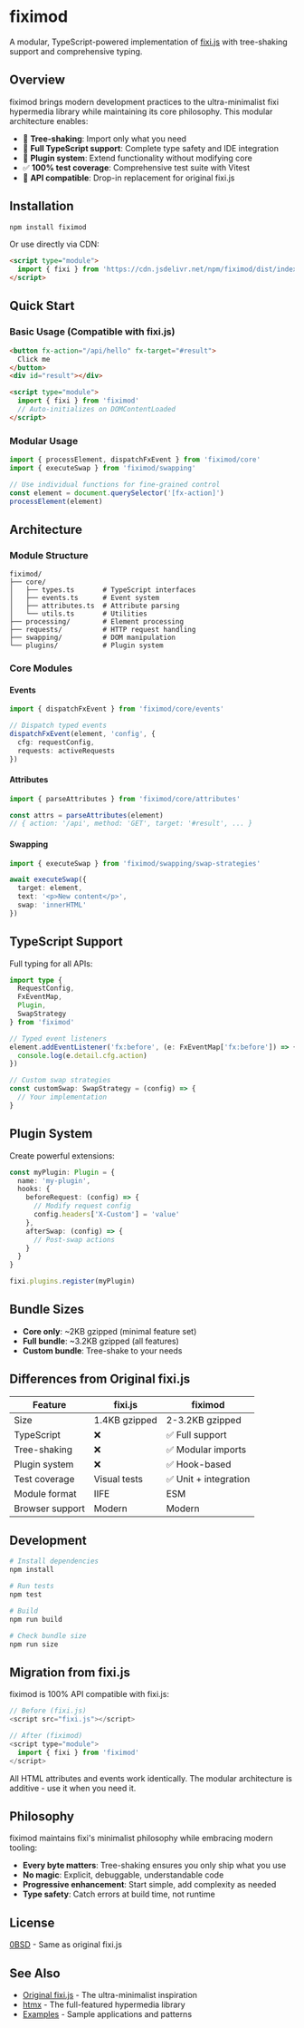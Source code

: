 # fiximod

A modular, TypeScript-powered implementation of [fixi.js](./fixi/README.md) with tree-shaking support and comprehensive typing.

## Overview

fiximod brings modern development practices to the ultra-minimalist fixi hypermedia library while maintaining its core philosophy. This modular architecture enables:

- 🌳 **Tree-shaking**: Import only what you need
- 📝 **Full TypeScript support**: Complete type safety and IDE integration
- 🔌 **Plugin system**: Extend functionality without modifying core
- ✅ **100% test coverage**: Comprehensive test suite with Vitest
- 🎯 **API compatible**: Drop-in replacement for original fixi.js

## Installation

```bash
npm install fiximod
```

Or use directly via CDN:

```html
<script type="module">
  import { fixi } from 'https://cdn.jsdelivr.net/npm/fiximod/dist/index.js'
</script>
```

## Quick Start

### Basic Usage (Compatible with fixi.js)

```html
<button fx-action="/api/hello" fx-target="#result">
  Click me
</button>
<div id="result"></div>

<script type="module">
  import { fixi } from 'fiximod'
  // Auto-initializes on DOMContentLoaded
</script>
```

### Modular Usage

```typescript
import { processElement, dispatchFxEvent } from 'fiximod/core'
import { executeSwap } from 'fiximod/swapping'

// Use individual functions for fine-grained control
const element = document.querySelector('[fx-action]')
processElement(element)
```

## Architecture

### Module Structure

```
fiximod/
├── core/
│   ├── types.ts       # TypeScript interfaces
│   ├── events.ts      # Event system
│   ├── attributes.ts  # Attribute parsing
│   └── utils.ts       # Utilities
├── processing/        # Element processing
├── requests/          # HTTP request handling
├── swapping/          # DOM manipulation
└── plugins/           # Plugin system
```

### Core Modules

#### Events

```typescript
import { dispatchFxEvent } from 'fiximod/core/events'

// Dispatch typed events
dispatchFxEvent(element, 'config', { 
  cfg: requestConfig,
  requests: activeRequests 
})
```

#### Attributes

```typescript
import { parseAttributes } from 'fiximod/core/attributes'

const attrs = parseAttributes(element)
// { action: '/api', method: 'GET', target: '#result', ... }
```

#### Swapping

```typescript
import { executeSwap } from 'fiximod/swapping/swap-strategies'

await executeSwap({
  target: element,
  text: '<p>New content</p>',
  swap: 'innerHTML'
})
```

## TypeScript Support

Full typing for all APIs:

```typescript
import type { 
  RequestConfig,
  FxEventMap,
  Plugin,
  SwapStrategy 
} from 'fiximod'

// Typed event listeners
element.addEventListener('fx:before', (e: FxEventMap['fx:before']) => {
  console.log(e.detail.cfg.action)
})

// Custom swap strategies
const customSwap: SwapStrategy = (config) => {
  // Your implementation
}
```

## Plugin System

Create powerful extensions:

```typescript
const myPlugin: Plugin = {
  name: 'my-plugin',
  hooks: {
    beforeRequest: (config) => {
      // Modify request config
      config.headers['X-Custom'] = 'value'
    },
    afterSwap: (config) => {
      // Post-swap actions
    }
  }
}

fixi.plugins.register(myPlugin)
```

## Bundle Sizes

- **Core only**: ~2KB gzipped (minimal feature set)
- **Full bundle**: ~3.2KB gzipped (all features)
- **Custom bundle**: Tree-shake to your needs

## Differences from Original fixi.js

| Feature | fixi.js | fiximod |
|---------|---------|---------|
| Size | 1.4KB gzipped | 2-3.2KB gzipped |
| TypeScript | ❌ | ✅ Full support |
| Tree-shaking | ❌ | ✅ Modular imports |
| Plugin system | ❌ | ✅ Hook-based |
| Test coverage | Visual tests | ✅ Unit + integration |
| Module format | IIFE | ESM |
| Browser support | Modern | Modern |

## Development

```bash
# Install dependencies
npm install

# Run tests
npm test

# Build
npm run build

# Check bundle size
npm run size
```

## Migration from fixi.js

fiximod is 100% API compatible with fixi.js:

```javascript
// Before (fixi.js)
<script src="fixi.js"></script>

// After (fiximod) 
<script type="module">
  import { fixi } from 'fiximod'
</script>
```

All HTML attributes and events work identically. The modular architecture is additive - use it when you need it.

## Philosophy

fiximod maintains fixi's minimalist philosophy while embracing modern tooling:

- **Every byte matters**: Tree-shaking ensures you only ship what you use
- **No magic**: Explicit, debuggable, understandable code
- **Progressive enhancement**: Start simple, add complexity as needed
- **Type safety**: Catch errors at build time, not runtime

## License

[0BSD](LICENSE) - Same as original fixi.js

## See Also

- [Original fixi.js](./fixi/) - The ultra-minimalist inspiration
- [htmx](https://htmx.org) - The full-featured hypermedia library
- [Examples](./examples/) - Sample applications and patterns
